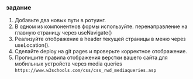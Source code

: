 ### задание

1.  Добавьте два новых пути в ротуинг.
2.  В одном из компонентнов формы используйте. перенаправление на главную страницу через useNavigate()
3.  Реализуйте отображение в header текущей страницы в меню через useLocation().
4.  Сделайте deploy на git pages и проверьте корректное отображение.
5.  Пропишите правила отображения верстки вашего сайта для мобильных устройств через media queries `https://www.w3schools.com/css/css_rwd_mediaqueries.asp`
